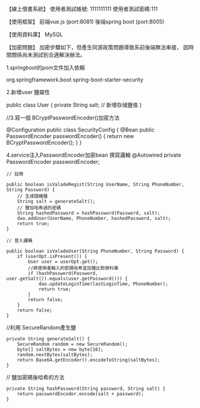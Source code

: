 【線上借書系統】
使用者測試帳號: 1111111111
使用者測試密碼:111

【使用框架】
前端vue.js (port:8081)
後端spring boot (port:8005)

【使用資料庫】
MySQL

【加密問題】
加密步驟如下，但產生同源政策問題導致系前後端無法串接，
因時間關係尚未測試到合適解決辦法。

1.springboot的pom文件加入依賴

<dependency>
    <groupId>org.springframework.boot</groupId>
    <artifactId>spring-boot-starter-security</artifactId>
</dependency>

2.新增user 鹽屬性

public class User {
    private String salt; // 新增存储鹽值
}

//3.寫一個 BCryptPasswordEncoder()加密方法

@Configuration
public class SecurityConfig {
    @Bean
    public PasswordEncoder passwordEncoder() {
        return new BCryptPasswordEncoder();
    }
}

4.service注入PasswordEncoder加密bean 撰寫邏輯
    @Autowired 
    private PasswordEncoder passwordEncoder;
    
    // 註冊
    
    public boolean isValadeRegist(String UserName, String PhoneNumber, String Password) {
        // 生成隨機鹽
        String salt = generateSalt();
        // 鹽加哈希過的密碼
        String hashedPassword = hashPassword(Password, salt);
        dao.addUser(UserName, PhoneNumber, hashedPassword, salt);
        return true;
    }
    
    // 登入邏輯
    
    public boolean isValadeUser(String PhoneNumber, String Password) {
        if (userOpt.isPresent()) {
            User user = userOpt.get();
            //將使用者輸入的密碼哈希並加鹽比對資料庫
            if (hashPassword(Password, user.getSalt()).equals(user.getPassword())) {
                dao.updateLoginTime(lastLoginTime, PhoneNumber);
                return true;
            }
            return false;
        }
        return false;
    }
    
//利用 SecureRandom產生鹽

    private String generateSalt() {
        SecureRandom random = new SecureRandom();
        byte[] saltBytes = new byte[16];
        random.nextBytes(saltBytes);
        return Base64.getEncoder().encodeToString(saltBytes);
    }
    
// 鹽加密碼後哈希的方法

    private String hashPassword(String password, String salt) {
        return passwordEncoder.encode(salt + password);
    }


